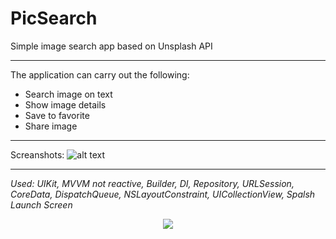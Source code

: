 # PicSearch
Simple image search app based on Unsplash API
___
The application can carry out the following:
* Search image on text
* Show image details
* Save to favorite
* Share image
___
Screanshots: 
![alt text](https://lh3.googleusercontent.com/pw/AL9nZEWRYI8HjW8J0yNNCa7knI9EGTM7q6Gi3yWrOF7o68aTR39iyOB_aUB0bfbat-8acXRHP0NDG6WxTbiQs208ZchiTNU6FqelHZQvRNOkPMs2tMctognM6ukxJ6AEmrwHezBCPr9NGwWtp7NquR-kvJHM=w1500-h800-no?authuser=0)
___
_Used: UIKit, MVVM not reactive, Builder, DI, Repository, URLSession, CoreData, DispatchQueue, NSLayoutConstraint, UICollectionView, Spalsh Launch Screen_

<p align="center">
  <img src="[http://some_place.com/image.png](https://lh3.googleusercontent.com/pw/AL9nZEVtctyyehT6fzp_YttIYddYBsSXa2aiLCnMrfpJTt5XpoG44XHoLFSGeqEMRHiyPmhqLcwKRMHHjZ8TQ2qlyTWe398LSKQB6o2nL_TE1pXNieZi7E5E3txZD7RRs1it-_CMeui7ZRzCT1gI7hkiSDHJ=s200-no?authuser=0)" />
</p>
